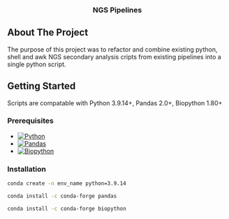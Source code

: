 <a name="readme-top"></a>

<!-- PROJECT LOGO -->
<br />
  <h3 align="center">NGS Pipelines</h3>
  <p align="center">
</div>

<!-- ABOUT THE PROJECT -->
## About The Project
The purpose of this project was to refactor and combine existing python, shell and awk NGS secondary analysis cripts from existing pipelines into a single python script. 


<!-- GETTING STARTED -->
## Getting Started

Scripts are compatable with Python 3.9.14+, Pandas 2.0+, Biopython 1.80+

### Prerequisites

* [![Python][Python]][Python-url]
* [![Pandas][Pandas]][Pandas-url]
* [![Biopython][Biopython]][Biopython-url]


### Installation

  ```sh
  conda create -n env_name python=3.9.14
  ```

  ```sh
  conda install -c conda-forge pandas
  ```

  ```sh
  conda install -c conda-forge biopython
  ```


<!-- MARKDOWN LINKS & IMAGES -->
<!-- https://www.markdownguide.org/basic-syntax/#reference-style-links -->
[contributors-shield]: https://img.shields.io/github/contributors/ASU-Lim-Lab/GISAID.svg?style=for-the-badge
[contributors-url]: https://github.com/ASU-Lim-Lab/Absolute-Q/graphs/contributors
[Biopython]: https://img.shields.io/badge/Biopython-1.80-blue
[Biopython-url]: https://biopython.org/
[Schedule]: https://img.shields.io/badge/Schedule-1.2-red
[Schedule-url]: https://github.com/dbader/schedule
[NumPy]: https://img.shields.io/badge/numpy-%23013243.svg?style=for-the-badge&logo=numpy&logoColor=white
[Numpy-url]: https://numpy.org/
[Slack]: https://img.shields.io/badge/Slack-4A154B?style=for-the-badge&logo=slack&logoColor=white
[Slack-url]: https://slack.com/
[Pandas]: https://img.shields.io/badge/pandas-%23150458.svg?style=for-the-badge&logo=pandas&logoColor=white
[Pandas-url]: https://pandas.pydata.org/
[Python]: https://img.shields.io/badge/python-3670A0?style=for-the-badge&logo=python&logoColor=ffdd54
[Python-url]: https://www.python.org/
[Plotly]: https://img.shields.io/badge/Plotly-%233F4F75.svg?style=for-the-badge&logo=plotly&logoColor=white
[Plotly-url]: https://plotly.com/
[Streamlit]: https://img.shields.io/badge/Streamlit-1.25-red
[Streamlit-url]: https://streamlit.io/
[Folium]: https://img.shields.io/badge/Folium-0.14-green
[Folium-url]: https://python-visualization.github.io/folium/latest/getting_started.html
[Streamlit-folium]: https://img.shields.io/badge/StreamlitFolium-0.13-green
[Streamlit-folium-url]: https://folium.streamlit.app/


